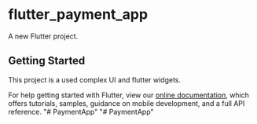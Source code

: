 # flutter_payment_app

A new Flutter project.

## Getting Started

This project is a used complex UI and flutter widgets.


For help getting started with Flutter, view our
[online documentation](https://flutter.dev/docs), which offers tutorials,
samples, guidance on mobile development, and a full API reference.
"# PaymentApp" 
"# PaymentApp" 
